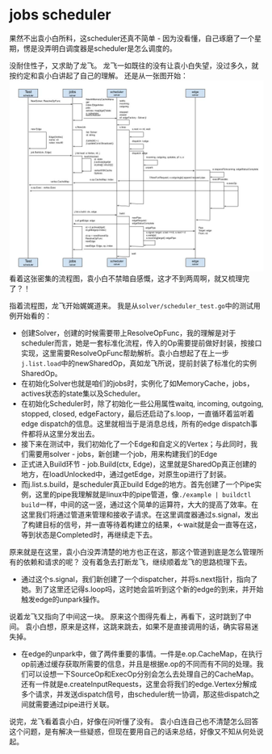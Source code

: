 # jobs scheduler

果然不出袁小白所料，这scheduler还真不简单 - 因为没看懂，自己琢磨了一个星期，愣是没弄明白调度器是scheduler是怎么调度的。

没耐住性子，又求助了龙飞。
龙飞一如既往的没有让袁小白失望，没过多久，就按约定和袁小白讲起了自己的理解。
还是从一张图开始：
![scheduler.jpg](./img/scheduler.jpg)
看着这张密集的流程图，袁小白不禁暗自感慨，这才不到两周啊，就又梳理完了？！

指着流程图，龙飞开始娓娓道来。
我是从`solver/scheduler_test.go`中的测试用例开始看的：
* 创建Solver，创建的时候需要带上ResolveOpFunc，我的理解是对于scheduler而言，她是一套标准化流程，传入的Op需要提前做好封装，按接口实现，这里需要ResolveOpFunc帮助解析。袁小白想起了在上一步`j.list.load`中的newSharedOp，真如龙飞所说，提前封装了标准化的实例SharedOp。
* 在初始化Solver也就是咱们的jobs时，实例化了如MemoryCache，jobs，actives状态的state集以及Scheduler。
* 在初始化Scheduler时，除了初始化一些公用属性waitq, incoming, outgoing, stopped, closed, edgeFactory，最后还启动了s.loop，一直循环着监听着edge dispatch的信息。这里就相当于是消息总线，所有的edge dispatch事件都将从这里分发出去。
* 接下来在测试中，我们初始化了一个Edge和自定义的Vertex；与此同时，我们需要用solver - jobs，新创建一个job，用来构建我们的Edge
* 正式进入Build环节 - job.Build(ctx, Edge)，这里就是SharedOp真正创建的地方，在loadUnlocked中，通过getEdge，对原生op进行了封装。
* 而j.list.s.build，是scheduler真正build Edge的地方。首先创建了一个Pipe实例，这里的pipe我理解就是linux中的pipe管道，像`./example | buildctl build`一样，中间的这一竖，通过这个简单的运算符，大大的提高了效率。在这里我们将通过管道来管理和接收子请求。在这里调度器通过s.signal，发出了构建目标的信号，并一直等待着构建立的结果，<-wait就是会一直等在这，等到状态是Completed时，再继续走下去。

原来就是在这里，袁小白没弄清楚的地方也正在这，那这个管道到底是怎么管理所有的依赖和请求的呢？
没有着急去打断龙飞，继续顺着龙飞的思路梳理下去。

* 通过这个s.signal，我们新创建了一个dispatcher，并将s.next指针，指向了她。到了这里还记得s.loop吗，这时她会监听到这个新的edge的到来，并开始触发edge的unpark操作。

说着龙飞又指向了中间这一块。
原来这个图得先看上，再看下，这时跳到了中间。
袁小白想，原来是这样，这跳来跳去，如果不是直接调用的话，确实容易迷失掉。

* 在edge的unpark中，做了两件重要的事情。一件是e.op.CacheMap，在执行op前通过缓存获取所需要的信息，并且是根据e.op的不同而有不同的处理。我们可以设想一下SourceOp和ExecOp分别会怎么去处理自己的CacheMap。还有一件就是e.createInputRequests，这里会将我们的edge.Vertex分解成多个请求，并发送dispatch信号，由scheduler统一协调，那这些dispatch之间就需要通过pipe进行关联。

说完，龙飞看着袁小白，好像在问听懂了没有。
袁小白连自己也不清楚怎么回答这个问题，是有解决一些疑惑，但现在要用自己的话来总结，好像又不知从何处说起。
